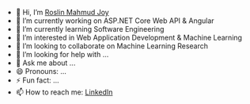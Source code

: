 <!--
**roslinmahmud/roslinmahmud** is a ✨ _special_ ✨ repository because its `README.md` (this file) appears on your GitHub profile. 
-->

- 👋 Hi, I’m [Roslin Mahmud Joy](https://twitter.com/roslinmahmud) 
- 🔭 I’m currently working on ASP.NET Core Web API & Angular
- 🌱 I’m currently learning Software Engineering 
- 👀 I’m interested in Web Application Development & Machine Learning
- 👯 I’m looking to collaborate on Machine Learning Research
- 🤔 I’m looking for help with ...
- 💬 Ask me about ...
- 😄 Pronouns: ...
- ⚡ Fun fact: ...
- 📫 How to reach me: [LinkedIn](https://www.linkedin.com/in/roslinmahmud/)
